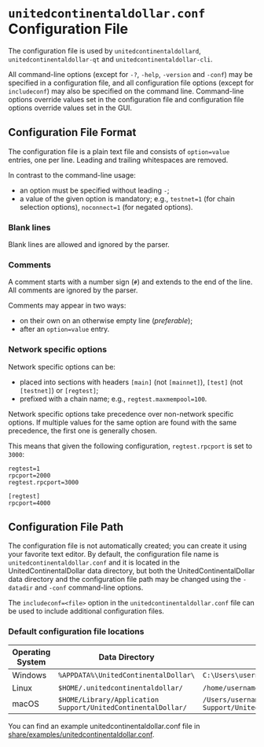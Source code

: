# `unitedcontinentaldollar.conf` Configuration File

The configuration file is used by `unitedcontinentaldollard`, `unitedcontinentaldollar-qt` and `unitedcontinentaldollar-cli`.

All command-line options (except for `-?`, `-help`, `-version` and `-conf`) may be specified in a configuration file, and all configuration file options (except for `includeconf`) may also be specified on the command line. Command-line options override values set in the configuration file and configuration file options override values set in the GUI.

## Configuration File Format

The configuration file is a plain text file and consists of `option=value` entries, one per line. Leading and trailing whitespaces are removed.

In contrast to the command-line usage:
- an option must be specified without leading `-`;
- a value of the given option is mandatory; e.g., `testnet=1` (for chain selection options), `noconnect=1` (for negated options).

### Blank lines

Blank lines are allowed and ignored by the parser.

### Comments

A comment starts with a number sign (`#`) and extends to the end of the line. All comments are ignored by the parser.

Comments may appear in two ways:
- on their own on an otherwise empty line (_preferable_);
- after an `option=value` entry.

### Network specific options

Network specific options can be:
- placed into sections with headers `[main]` (not `[mainnet]`), `[test]` (not `[testnet]`) or `[regtest]`;
- prefixed with a chain name; e.g., `regtest.maxmempool=100`.

Network specific options take precedence over non-network specific options.
If multiple values for the same option are found with the same precedence, the
first one is generally chosen.

This means that given the following configuration, `regtest.rpcport` is set to `3000`:

```
regtest=1
rpcport=2000
regtest.rpcport=3000

[regtest]
rpcport=4000
```

## Configuration File Path

The configuration file is not automatically created; you can create it using your favorite text editor. By default, the configuration file name is `unitedcontinentaldollar.conf` and it is located in the UnitedContinentalDollar data directory, but both the UnitedContinentalDollar data directory and the configuration file path may be changed using the `-datadir` and `-conf` command-line options.

The `includeconf=<file>` option in the `unitedcontinentaldollar.conf` file can be used to include additional configuration files.

### Default configuration file locations

Operating System | Data Directory | Example Path
-- | -- | --
Windows | `%APPDATA%\UnitedContinentalDollar\` | `C:\Users\username\AppData\Roaming\UnitedContinentalDollar\unitedcontinentaldollar.conf`
Linux | `$HOME/.unitedcontinentaldollar/` | `/home/username/.unitedcontinentaldollar/unitedcontinentaldollar.conf`
macOS | `$HOME/Library/Application Support/UnitedContinentalDollar/` | `/Users/username/Library/Application Support/UnitedContinentalDollar/unitedcontinentaldollar.conf`

You can find an example unitedcontinentaldollar.conf file in [share/examples/unitedcontinentaldollar.conf](../share/examples/unitedcontinentaldollar.conf).
